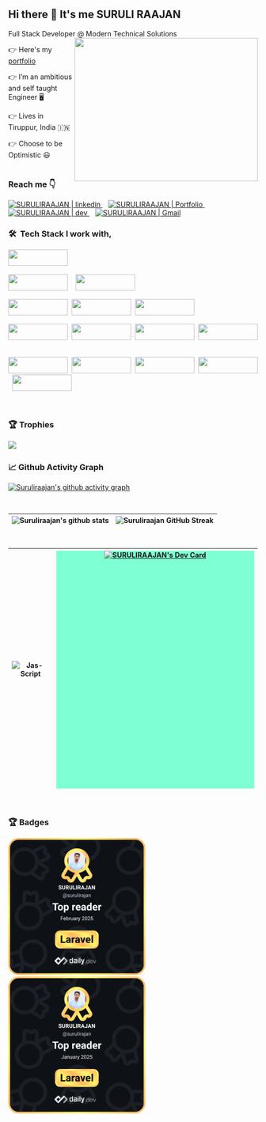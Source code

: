 ## Hi there 👋 It's me SURULI RAAJAN

Full Stack Developer @ Modern Technical Solutions
<img align="right" width="370" height="290" src="https://user-images.githubusercontent.com/22448559/137613385-2ebbef8f-ca0a-4781-b0c1-a2ba145d8194.gif">

👉  Here's my [portfolio](https://surulirajan-test.com/) 

👉  I’m an ambitious and self taught Engineer 🖥️

👉  Lives in Tiruppur, India 🇮🇳

👉  Choose to be Optimistic 😃  
<br>

### Reach me 👇
<a href="https://www.linkedin.com/in/surulirajan/" target="_blank">
    <img alt="SURULIRAAJAN | linkedin" src="https://user-images.githubusercontent.com/22448559/137614008-18f96cfd-b2c4-4066-9991-f605c978f9d9.png" width="80"/>
  </a> &nbsp;&nbsp;
  <a href="https://surulirajan-test.com/" target="_blank">
    <img alt="SURULIRAAJAN | Portfolio" src="https://img.icons8.com/?size=100&id=LoyAjcvVKv1K&format=png&color=000000" width="80"/>
  </a> &nbsp;&nbsp;  
  <a href="https://dev.to/suruliraajan" target="_blank">
      <img alt="SURULIRAAJAN | dev" src="https://user-images.githubusercontent.com/22448559/137614000-07f740bc-3723-497b-bb5e-54185478c892.png" width="80" />
  </a> &nbsp;&nbsp;
  <a href="mailto:surulirajan.mca@gmail.com">
    <img alt="SURULIRAAJAN | Gmail" width="80px" src="https://user-images.githubusercontent.com/22448559/137614003-749c6718-b38d-4d6f-9cb2-b01a1781b144.png" />
  </a>


<br>

### 🛠 &nbsp;Tech Stack I work with,
	
 <p align="left">
 <img src="https://img.shields.io/badge/php-%23777BB4.svg?&logo=php&logoColor=white" width="120" height="33"/>
 </p>
	<p  align="left"><img src="https://img.shields.io/badge/MySQL-4479A1?logo=mysql&logoColor=fff" width="120" height="33"/>&nbsp; &nbsp;
		<img src="https://img.shields.io/badge/SEO-FF5722?logo=duckduckgo&logoColor=white" width="120" height="33"/>
	</p>
 <p align="left"><img src="https://img.shields.io/badge/Laravel-%23FF2D20.svg?logo=laravel&logoColor=white" width="120" height="33"/>&nbsp;
		<img src="https://img.shields.io/badge/opencart-02A9FF?logo=anilist&logoColor=fff" width="120" height="33"/>&nbsp;
		<img src="https://img.shields.io/badge/WordPress-%2321759B.svg?logo=wordpress&logoColor=white" width="120" height="33"/>
	</p>
<p align="left"><img src="https://img.shields.io/badge/JavaScript-F7DF1E?logo=javascript&logoColor=000" width="120" height="33"/>&nbsp;
		<img src="https://img.shields.io/badge/React-%2320232a.svg?logo=react&logoColor=%2361DAFB" width="120" height="33"/>&nbsp;
		<img src="https://img.shields.io/badge/jQuery-0769AD?logo=jquery&logoColor=fff" width="120" height="33"/>&nbsp;
		<img src="https://img.shields.io/badge/MVC-Structure-039BE5?logo=Firebase&logoColor=white" width="120" height="33"/>&nbsp;
	</p>
<p align="left"><img src="https://img.shields.io/badge/Bootstrap-7952B3?logo=bootstrap&logoColor=fff" width="120" height="33"/>&nbsp;
		<img src="https://img.shields.io/badge/HTML-%23E34F26.svg?logo=html5&logoColor=white" width="120" height="33"/>&nbsp;
		<img src="https://img.shields.io/badge/CSS-1572B6?logo=css3&logoColor=fff" width="120" height="33"/>&nbsp;
		<img src="https://img.shields.io/badge/JSON-000?logo=json&logoColor=fff" width="120" height="33"/>&nbsp;
		<img src="https://img.shields.io/badge/Python-3776AB?logo=python&logoColor=fff" width="120" height="33"/>&nbsp;
	</p>
<br>

### 🏆 Trophies<br>
<img src="https://github-profile-trophy.vercel.app/?username=a8hok&theme=tokyonight&margin-w=15" />

<br>

### 📈 Github Activity Graph
[![Suruliraajan's github activity graph](https://github-readme-activity-graph.vercel.app/graph?username=suruliraajan&bg_color=272626&color=f6f4f6&line=0f8ef0&point=f8f2f2&area=true&hide_border=true)](https://github.com/ashutosh00710/github-readme-activity-graph)


<br>

| ![Suruliraajan's github stats](https://github-readme-stats.vercel.app/api?username=suruliraajan&show_icons=true&theme=tokyonight) | ![Suruliraajan GitHub Streak](https://github-readme-streak-stats.herokuapp.com/?user=suruliraajan&theme=tokyonight) |
| --- | --- |

<br>

| <img align="center" width=600 src="https://github-readme-stats.vercel.app/api/top-langs/?username=suruliraajan&count_private=true&theme=radical" alt="Jas-Script" /> | <div style="background-color: aquamarine;height: 481px;width: 400px;"><a href="https://app.daily.dev/suruliraajan"><img src="https://api.daily.dev/devcards/v2/DSFsdOwBi6imzYJpsCoLR.png?type=default&r=mi9" width="410" alt="SURULIRAAJAN's Dev Card"/></a></div> |
| --- | --- |

<br>

### 🏆 Badges<br>
<img src="https://raw.githubusercontent.com/suruliraajan/suruliraajan/refs/heads/main/February%202025%20Top%20Reader%20in%20Laravel.png" width="277" height="277"/>&nbsp;<img src="https://raw.githubusercontent.com/suruliraajan/suruliraajan/refs/heads/main/January%202025%20Top%20Reader%20in%20Laravel.png" width="277" height="277"/>
